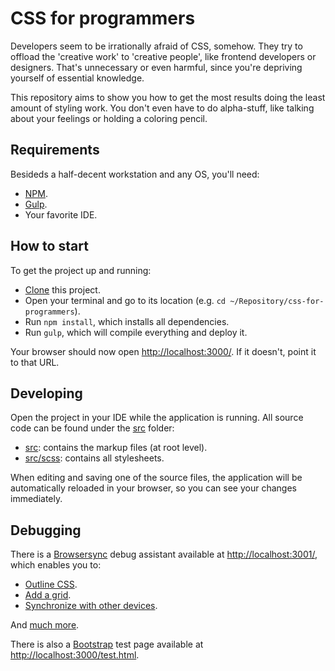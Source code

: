 # CSS for programmers

Developers seem to be irrationally afraid of CSS, somehow. They try to offload the 'creative work' to 'creative people', like frontend developers or designers. That's unnecessary or even harmful, since you're depriving yourself of essential knowledge.

This repository aims to show you how to get the most results doing the least amount of styling work. You don't even have to do alpha-stuff, like talking about your feelings or holding a coloring pencil. 

## Requirements

Besideds a half-decent workstation and any OS, you'll need:
 
- [NPM][1].
- [Gulp][2].
- Your favorite IDE.

## How to start

To get the project up and running:

- [Clone][3] this project.
- Open your terminal and go to its location (e.g. `cd ~/Repository/css-for-programmers`).
- Run `npm install`, which installs all dependencies.
- Run `gulp`, which will compile everything and deploy it.

Your browser should now open <http://localhost:3000/>. If it doesn't, point it to that URL.

## Developing

Open the project in your IDE while the application is running. All source code can be found under the [src](src) folder:

- [src](src): contains the markup files (at root level).
- [src/scss](src/scss): contains all stylesheets.

When editing and saving one of the source files, the application will be automatically reloaded in your browser, so you can see your changes immediately.

## Debugging

There is a [Browsersync][4] debug assistant available at <http://localhost:3001/>, which enables you to:
 
- [Outline CSS][5].
- [Add a grid][5].
- [Synchronize with other devices][6].

And [much more][4].

There is also a [Bootstrap][7] test page available at <http://localhost:3000/test.html>.

[1]: https://docs.npmjs.com/getting-started/installing-node
[2]: http://gulpjs.com/
[3]: https://git-scm.com/docs/git-clone
[4]: https://www.browsersync.io/
[5]: http://localhost:3001/remote-debug
[6]: http://localhost:3001/sync-options
[7]: https://v4-alpha.getbootstrap.com/

